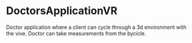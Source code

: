 # DoctorsApplicationVR
Doctor application where a client can cycle through a 3d environment with the vive. Doctor can take measurements from the bycicle.
